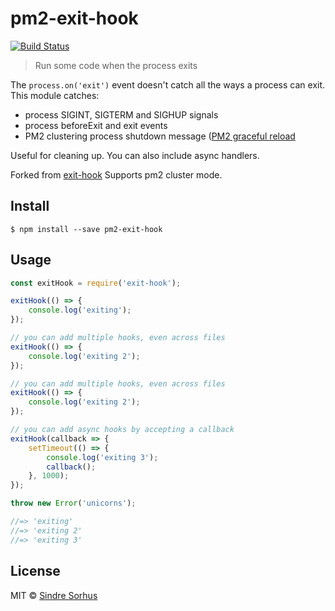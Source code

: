 # pm2-exit-hook
[![Build Status](https://api.travis-ci.org/Tapppi/exit-hook.svg?branch=pm2-exit-hook)](https://travis-ci.org/Tapppi/exit-hook)

> Run some code when the process exits

The `process.on('exit')` event doesn't catch all the ways a process can exit. This module catches:
* process SIGINT, SIGTERM and SIGHUP signals
* process beforeExit and exit events
* PM2 clustering process shutdown message ([PM2 graceful reload]()

Useful for cleaning up. You can also include async handlers.

Forked from [exit-hook](https://npmjs.com/package/exit-hook) Supports pm2 cluster mode.


## Install

```
$ npm install --save pm2-exit-hook
```


## Usage

```js
const exitHook = require('exit-hook');

exitHook(() => {
	console.log('exiting');
});

// you can add multiple hooks, even across files
exitHook(() => {
	console.log('exiting 2');
});

// you can add multiple hooks, even across files
exitHook(() => {
	console.log('exiting 2');
});

// you can add async hooks by accepting a callback
exitHook(callback => {
	setTimeout(() => {
		console.log('exiting 3');
		callback();
	}, 1000);
});

throw new Error('unicorns');

//=> 'exiting'
//=> 'exiting 2'
//=> 'exiting 3'
```


## License

MIT © [Sindre Sorhus](http://sindresorhus.com)
